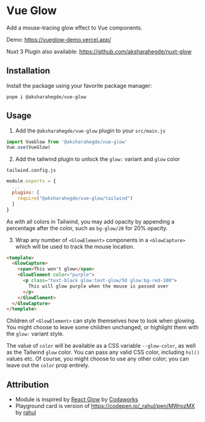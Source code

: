 # Vue Glow

Add a mouse-tracing glow effect to Vue components.

Demo: https://vueglow-demo.vercel.app/

Nuxt 3 Plugin also available: https://github.com/aksharahegde/nuxt-glow

## Installation

Install the package using your favorite package manager:

```shell
pnpm i @aksharahegde/vue-glow
```

## Usage

1. Add the `@aksharahegde/vue-glow` plugin to your `src/main.js`

```js
import VueGlow from '@aksharahegde/vue-glow'
Vue.use(VueGlow)
```

2. Add the tailwind plugin to unlock the `glow:` variant and `glow` color

`tailwind.config.js`
```js
module.exports = {
  ...
  plugins: [
    require("@aksharahegde/vue-glow/tailwind")
  ]
}
```

As with all colors in Tailwind, you may add opacity by appending a percentage after the color, such as `bg-glow/20` for 20% opacity.

3. Wrap any number of `<GlowElement>` components in a `<GlowCapture>` which will be used to track the mouse location.

```html
<template>
  <GlowCapture>
    <span>This won't glow</span>
    <GlowElement color="purple">
      <p class="text-black glow:text-glow/50 glow:bg-red-100">
        This will glow purple when the mouse is passed over
      </p>
    </GlowElement>
  </GlowCapture>
</template>
```

Children of `<GlowElement>` can style themselves how to look when glowing. You might choose to leave some children unchanged, or highlight them with the `glow:` variant style.

The value of `color` will be available as a CSS variable `--glow-color`, as well as the Tailwind `glow` color.
You can pass any valid CSS color, including `hsl()` values etc.
Of course, you might choose to use any other color; you can leave out the `color` prop entirely.


## Attribution
- Module is inspired by [React Glow](https://github.com/codaworks/react-glow) by [Codaworks](https://github.com/codaworks)
- Playground card is version of https://codepen.io/_rahul/pen/MWrozMX by [rahul](https://codepen.io/_rahul)
